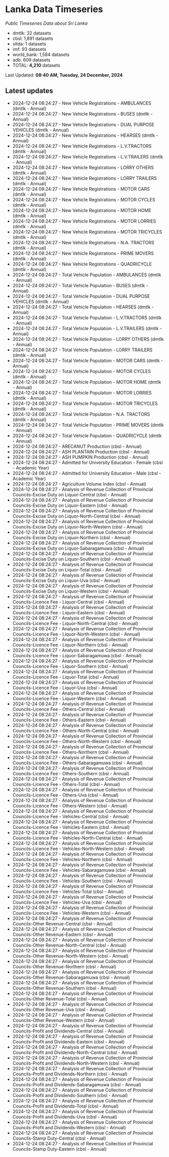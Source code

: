 # Lanka Data Timeseries
*Public Timeseries Data about Sri Lanka*

* dmtlk: 32 datasets
* cbsl: 1,891 datasets
* sltda: 1 datasets
* imf: 93 datasets
* world_bank: 1,584 datasets
* adb: 609 datasets
* TOTAL: **4,210** datasets

Last Updated: **08:40 AM, Tuesday, 24 December, 2024**

## Latest updates

* 2024-12-24 08:24:27 - New Vehicle Registrations - AMBULANCES (dmtlk - Annual)
* 2024-12-24 08:24:27 - New Vehicle Registrations - BUSES (dmtlk - Annual)
* 2024-12-24 08:24:27 - New Vehicle Registrations - DUAL PURPOSE VEHICLES (dmtlk - Annual)
* 2024-12-24 08:24:27 - New Vehicle Registrations - HEARSES (dmtlk - Annual)
* 2024-12-24 08:24:27 - New Vehicle Registrations - L.V.TRACTORS (dmtlk - Annual)
* 2024-12-24 08:24:27 - New Vehicle Registrations - L.V.TRAILERS (dmtlk - Annual)
* 2024-12-24 08:24:27 - New Vehicle Registrations - LORRY OTHERS (dmtlk - Annual)
* 2024-12-24 08:24:27 - New Vehicle Registrations - LORRY TRAILERS (dmtlk - Annual)
* 2024-12-24 08:24:27 - New Vehicle Registrations - MOTOR CARS (dmtlk - Annual)
* 2024-12-24 08:24:27 - New Vehicle Registrations - MOTOR CYCLES (dmtlk - Annual)
* 2024-12-24 08:24:27 - New Vehicle Registrations - MOTOR HOME (dmtlk - Annual)
* 2024-12-24 08:24:27 - New Vehicle Registrations - MOTOR LORRIES (dmtlk - Annual)
* 2024-12-24 08:24:27 - New Vehicle Registrations - MOTOR TRICYCLES (dmtlk - Annual)
* 2024-12-24 08:24:27 - New Vehicle Registrations - N.A. TRACTORS (dmtlk - Annual)
* 2024-12-24 08:24:27 - New Vehicle Registrations - PRIME MOVERS (dmtlk - Annual)
* 2024-12-24 08:24:27 - New Vehicle Registrations - QUADRICYCLE (dmtlk - Annual)
* 2024-12-24 08:24:27 - Total Vehicle Population - AMBULANCES (dmtlk - Annual)
* 2024-12-24 08:24:27 - Total Vehicle Population - BUSES (dmtlk - Annual)
* 2024-12-24 08:24:27 - Total Vehicle Population - DUAL PURPOSE VEHICLES (dmtlk - Annual)
* 2024-12-24 08:24:27 - Total Vehicle Population - HEARSES (dmtlk - Annual)
* 2024-12-24 08:24:27 - Total Vehicle Population - L.V.TRACTORS (dmtlk - Annual)
* 2024-12-24 08:24:27 - Total Vehicle Population - L.V.TRAILERS (dmtlk - Annual)
* 2024-12-24 08:24:27 - Total Vehicle Population - LORRY OTHERS (dmtlk - Annual)
* 2024-12-24 08:24:27 - Total Vehicle Population - LORRY TRAILERS (dmtlk - Annual)
* 2024-12-24 08:24:27 - Total Vehicle Population - MOTOR CARS (dmtlk - Annual)
* 2024-12-24 08:24:27 - Total Vehicle Population - MOTOR CYCLES (dmtlk - Annual)
* 2024-12-24 08:24:27 - Total Vehicle Population - MOTOR HOME (dmtlk - Annual)
* 2024-12-24 08:24:27 - Total Vehicle Population - MOTOR LORRIES (dmtlk - Annual)
* 2024-12-24 08:24:27 - Total Vehicle Population - MOTOR TRICYCLES (dmtlk - Annual)
* 2024-12-24 08:24:27 - Total Vehicle Population - N.A. TRACTORS (dmtlk - Annual)
* 2024-12-24 08:24:27 - Total Vehicle Population - PRIME MOVERS (dmtlk - Annual)
* 2024-12-24 08:24:27 - Total Vehicle Population - QUADRICYCLE (dmtlk - Annual)
* 2024-12-24 08:24:27 - ARECANUT Production (cbsl - Annual)
* 2024-12-24 08:24:27 - ASH PLANTAIN Production (cbsl - Annual)
* 2024-12-24 08:24:27 - ASH PUMPKIN Production (cbsl - Annual)
* 2024-12-24 08:24:27 - Admitted for University Education - Female (cbsl - Academic Year)
* 2024-12-24 08:24:27 - Admitted for University Education - Male (cbsl - Academic Year)
* 2024-12-24 08:24:27 - Agriculture Volume Index (cbsl - Annual)
* 2024-12-24 08:24:27 - Analysis of Revenue Collection of Provincial Councils-Excise Duty on Liquor-Central (cbsl - Annual)
* 2024-12-24 08:24:27 - Analysis of Revenue Collection of Provincial Councils-Excise Duty on Liquor-Eastern (cbsl - Annual)
* 2024-12-24 08:24:27 - Analysis of Revenue Collection of Provincial Councils-Excise Duty on Liquor-North-Central (cbsl - Annual)
* 2024-12-24 08:24:27 - Analysis of Revenue Collection of Provincial Councils-Excise Duty on Liquor-North-Western (cbsl - Annual)
* 2024-12-24 08:24:27 - Analysis of Revenue Collection of Provincial Councils-Excise Duty on Liquor-Northern (cbsl - Annual)
* 2024-12-24 08:24:27 - Analysis of Revenue Collection of Provincial Councils-Excise Duty on Liquor-Sabaragamuwa (cbsl - Annual)
* 2024-12-24 08:24:27 - Analysis of Revenue Collection of Provincial Councils-Excise Duty on Liquor-Southern (cbsl - Annual)
* 2024-12-24 08:24:27 - Analysis of Revenue Collection of Provincial Councils-Excise Duty on Liquor-Total (cbsl - Annual)
* 2024-12-24 08:24:27 - Analysis of Revenue Collection of Provincial Councils-Excise Duty on Liquor-Uva (cbsl - Annual)
* 2024-12-24 08:24:27 - Analysis of Revenue Collection of Provincial Councils-Excise Duty on Liquor-Western (cbsl - Annual)
* 2024-12-24 08:24:27 - Analysis of Revenue Collection of Provincial Councils-Licence Fee - Liquor-Central (cbsl - Annual)
* 2024-12-24 08:24:27 - Analysis of Revenue Collection of Provincial Councils-Licence Fee - Liquor-Eastern (cbsl - Annual)
* 2024-12-24 08:24:27 - Analysis of Revenue Collection of Provincial Councils-Licence Fee - Liquor-North-Central (cbsl - Annual)
* 2024-12-24 08:24:27 - Analysis of Revenue Collection of Provincial Councils-Licence Fee - Liquor-North-Western (cbsl - Annual)
* 2024-12-24 08:24:27 - Analysis of Revenue Collection of Provincial Councils-Licence Fee - Liquor-Northern (cbsl - Annual)
* 2024-12-24 08:24:27 - Analysis of Revenue Collection of Provincial Councils-Licence Fee - Liquor-Sabaragamuwa (cbsl - Annual)
* 2024-12-24 08:24:27 - Analysis of Revenue Collection of Provincial Councils-Licence Fee - Liquor-Southern (cbsl - Annual)
* 2024-12-24 08:24:27 - Analysis of Revenue Collection of Provincial Councils-Licence Fee - Liquor-Total (cbsl - Annual)
* 2024-12-24 08:24:27 - Analysis of Revenue Collection of Provincial Councils-Licence Fee - Liquor-Uva (cbsl - Annual)
* 2024-12-24 08:24:27 - Analysis of Revenue Collection of Provincial Councils-Licence Fee - Liquor-Western (cbsl - Annual)
* 2024-12-24 08:24:27 - Analysis of Revenue Collection of Provincial Councils-Licence Fee - Others-Central (cbsl - Annual)
* 2024-12-24 08:24:27 - Analysis of Revenue Collection of Provincial Councils-Licence Fee - Others-Eastern (cbsl - Annual)
* 2024-12-24 08:24:27 - Analysis of Revenue Collection of Provincial Councils-Licence Fee - Others-North-Central (cbsl - Annual)
* 2024-12-24 08:24:27 - Analysis of Revenue Collection of Provincial Councils-Licence Fee - Others-North-Western (cbsl - Annual)
* 2024-12-24 08:24:27 - Analysis of Revenue Collection of Provincial Councils-Licence Fee - Others-Northern (cbsl - Annual)
* 2024-12-24 08:24:27 - Analysis of Revenue Collection of Provincial Councils-Licence Fee - Others-Sabaragamuwa (cbsl - Annual)
* 2024-12-24 08:24:27 - Analysis of Revenue Collection of Provincial Councils-Licence Fee - Others-Southern (cbsl - Annual)
* 2024-12-24 08:24:27 - Analysis of Revenue Collection of Provincial Councils-Licence Fee - Others-Total (cbsl - Annual)
* 2024-12-24 08:24:27 - Analysis of Revenue Collection of Provincial Councils-Licence Fee - Others-Uva (cbsl - Annual)
* 2024-12-24 08:24:27 - Analysis of Revenue Collection of Provincial Councils-Licence Fee - Others-Western (cbsl - Annual)
* 2024-12-24 08:24:27 - Analysis of Revenue Collection of Provincial Councils-Licence Fee - Vehicles-Central (cbsl - Annual)
* 2024-12-24 08:24:27 - Analysis of Revenue Collection of Provincial Councils-Licence Fee - Vehicles-Eastern (cbsl - Annual)
* 2024-12-24 08:24:27 - Analysis of Revenue Collection of Provincial Councils-Licence Fee - Vehicles-North-Central (cbsl - Annual)
* 2024-12-24 08:24:27 - Analysis of Revenue Collection of Provincial Councils-Licence Fee - Vehicles-North-Western (cbsl - Annual)
* 2024-12-24 08:24:27 - Analysis of Revenue Collection of Provincial Councils-Licence Fee - Vehicles-Northern (cbsl - Annual)
* 2024-12-24 08:24:27 - Analysis of Revenue Collection of Provincial Councils-Licence Fee - Vehicles-Sabaragamuwa (cbsl - Annual)
* 2024-12-24 08:24:27 - Analysis of Revenue Collection of Provincial Councils-Licence Fee - Vehicles-Southern (cbsl - Annual)
* 2024-12-24 08:24:27 - Analysis of Revenue Collection of Provincial Councils-Licence Fee - Vehicles-Total (cbsl - Annual)
* 2024-12-24 08:24:27 - Analysis of Revenue Collection of Provincial Councils-Licence Fee - Vehicles-Uva (cbsl - Annual)
* 2024-12-24 08:24:27 - Analysis of Revenue Collection of Provincial Councils-Licence Fee - Vehicles-Western (cbsl - Annual)
* 2024-12-24 08:24:27 - Analysis of Revenue Collection of Provincial Councils-Other Revenue-Central (cbsl - Annual)
* 2024-12-24 08:24:27 - Analysis of Revenue Collection of Provincial Councils-Other Revenue-Eastern (cbsl - Annual)
* 2024-12-24 08:24:27 - Analysis of Revenue Collection of Provincial Councils-Other Revenue-North-Central (cbsl - Annual)
* 2024-12-24 08:24:27 - Analysis of Revenue Collection of Provincial Councils-Other Revenue-North-Western (cbsl - Annual)
* 2024-12-24 08:24:27 - Analysis of Revenue Collection of Provincial Councils-Other Revenue-Northern (cbsl - Annual)
* 2024-12-24 08:24:27 - Analysis of Revenue Collection of Provincial Councils-Other Revenue-Sabaragamuwa (cbsl - Annual)
* 2024-12-24 08:24:27 - Analysis of Revenue Collection of Provincial Councils-Other Revenue-Southern (cbsl - Annual)
* 2024-12-24 08:24:27 - Analysis of Revenue Collection of Provincial Councils-Other Revenue-Total (cbsl - Annual)
* 2024-12-24 08:24:27 - Analysis of Revenue Collection of Provincial Councils-Other Revenue-Uva (cbsl - Annual)
* 2024-12-24 08:24:27 - Analysis of Revenue Collection of Provincial Councils-Other Revenue-Western (cbsl - Annual)
* 2024-12-24 08:24:27 - Analysis of Revenue Collection of Provincial Councils-Profit and Dividends-Central (cbsl - Annual)
* 2024-12-24 08:24:27 - Analysis of Revenue Collection of Provincial Councils-Profit and Dividends-Eastern (cbsl - Annual)
* 2024-12-24 08:24:27 - Analysis of Revenue Collection of Provincial Councils-Profit and Dividends-North-Central (cbsl - Annual)
* 2024-12-24 08:24:27 - Analysis of Revenue Collection of Provincial Councils-Profit and Dividends-North-Western (cbsl - Annual)
* 2024-12-24 08:24:27 - Analysis of Revenue Collection of Provincial Councils-Profit and Dividends-Northern (cbsl - Annual)
* 2024-12-24 08:24:27 - Analysis of Revenue Collection of Provincial Councils-Profit and Dividends-Sabaragamuwa (cbsl - Annual)
* 2024-12-24 08:24:27 - Analysis of Revenue Collection of Provincial Councils-Profit and Dividends-Southern (cbsl - Annual)
* 2024-12-24 08:24:27 - Analysis of Revenue Collection of Provincial Councils-Profit and Dividends-Total (cbsl - Annual)
* 2024-12-24 08:24:27 - Analysis of Revenue Collection of Provincial Councils-Profit and Dividends-Uva (cbsl - Annual)
* 2024-12-24 08:24:27 - Analysis of Revenue Collection of Provincial Councils-Profit and Dividends-Western (cbsl - Annual)
* 2024-12-24 08:24:27 - Analysis of Revenue Collection of Provincial Councils-Stamp Duty-Central (cbsl - Annual)
* 2024-12-24 08:24:27 - Analysis of Revenue Collection of Provincial Councils-Stamp Duty-Eastern (cbsl - Annual)